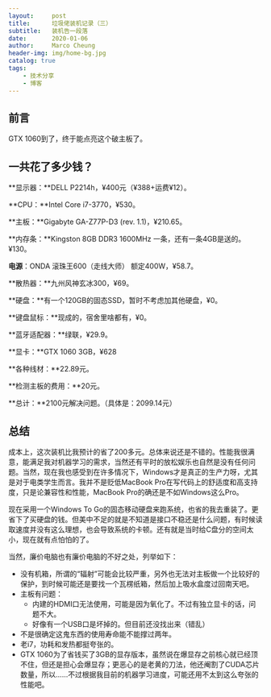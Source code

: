 ```yaml
---
layout:     post
title:      垃圾佬装机记录（三）
subtitle:   装机告一段落
date:       2020-01-06
author:     Marco Cheung
header-img: img/home-bg.jpg
catalog: true
tags:
    - 技术分享
    - 博客
---
```


## 前言

GTX 1060到了，终于能点亮这个破主板了。

## 一共花了多少钱？

**显示器：**DELL P2214h，¥400元（¥388+运费¥12）。

**CPU：**Intel Core i7-3770，¥530。

**主板：**Gigabyte GA-Z77P-D3 (rev. 1.1)，¥210.65。

**内存条：**Kingston 8GB DDR3 1600MHz 一条，还有一条4GB是送的。¥130。

**电源**：ONDA 滚珠王600（走线大师） 额定400W，¥58.7。

**散热器：**九州风神玄冰300，¥69。

**硬盘：**有一个120GB的固态SSD，暂时不考虑加其他硬盘，¥0。

**键盘鼠标：**现成的，宿舍里啥都有，¥0。

**蓝牙适配器：**绿联，¥29.9。

**显卡：**GTX 1060 3GB，¥628

**各种线材：**22.89元。

**检测主板的费用：**20元。

**总计：**2100元解决问题。（具体是：2099.14元）

## 总结

成本上，这次装机比我预计的省了200多元。总体来说还是不错的。性能我很满意，能满足我对机器学习的需求，当然还有平时的放松娱乐也自然是没有任何问题。当然，现在我也感受到在许多情况下，Windows才是真正的生产力呀，尤其是对于电类学生而言。我并不是贬低MacBook Pro在写代码上的舒适度和高支持度，只是论兼容性和性能，MacBook Pro的确还是不如Windows这么Pro。

现在采用一个Windows To Go的固态移动硬盘来跑系统，也省的我去重装了。更省下了买硬盘的钱。但美中不足的就是不知道是接口不稳还是什么问题，有时候读取速度并没有这么理想，也会导致系统的卡顿。还有就是当时给C盘分的空间太小，现在就有点怕怕的了。

当然，廉价电脑也有廉价电脑的不好之处，列举如下：

- 没有机箱，所谓的“辐射”可能会比较严重，另外也无法对主板做一个比较好的保护，到时候可能还是要找一个瓦楞纸箱，然后加上吸水盒度过回南天吧。
- 主板有问题：
  - 内建的HDMI口无法使用，可能是因为氧化了。不过有独立显卡的话，问题不大。
  - 好像有一个USB口是坏掉的。但目前还没找出来（错乱）
- 不是很确定这鬼东西的使用寿命能不能撑过两年。
- 老i7，功耗和发热都挺夸张的。
- GTX 1060为了省钱买了3GB的显存版本，虽然说在爆显存之前核心就已经顶不住，但还是担心会爆显存；更恶心的是老黄的刀法，他还阉割了CUDA芯片数量，所以......不过根据我目前的机器学习进度，可能还用不太到这么夸张的性能吧。